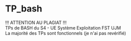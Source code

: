 # TP_bash
!!! ATTENTION AU PLAGIAT !!!<br/>
TPs de BASH du S4 - UE Système Exploitation FST UJM<br/>
La majorité des TPs sont fonctionnels (je n'ai pas revérifié)
